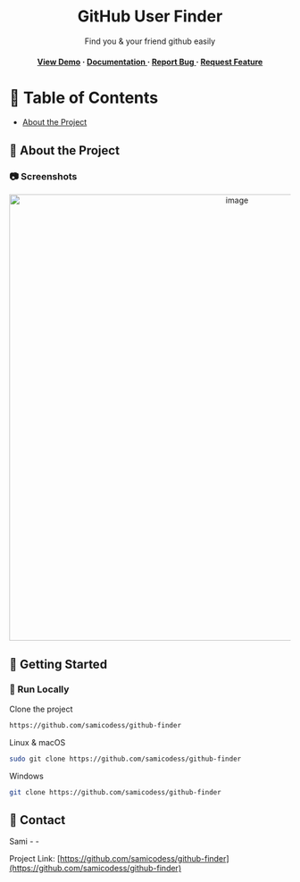 <div align='center'>


<h1>GitHub User Finder</h1>
<p>Find you & your friend github easily </p>




<h4> <a href=https://github-finder-tawny-five.vercel.app/>View Demo</a> <span> · </span> <a href="https://github.com/samicodess/github-finder/blob/master/README.md"> Documentation </a> <span> · </span> <a href="https://github.com/samicodess/github-finder/issues"> Report Bug </a> <span> · </span> <a href="https://github.com/samicodess/github-finder/issues"> Request Feature </a> </h4>


</div>

# :notebook_with_decorative_cover: Table of Contents

- [About the Project](#star2-about-the-project)


## :star2: About the Project

### :camera: Screenshots
<div align="center"> <a href="https://github-finder-tawny-five.vercel.app/"><img src="https://github.com/samicodess/github-finder/assets/97249274/8f820a56-64df-4def-a02a-4cf53f8dba21" alt='image' width='800'/></a> </div>



## :toolbox: Getting Started

### :running: Run Locally

Clone the project

```bash
https://github.com/samicodess/github-finder
```
Linux & macOS
```bash
sudo git clone https://github.com/samicodess/github-finder
```
Windows
```bash
git clone https://github.com/samicodess/github-finder
```


## :handshake: Contact

Sami - -

Project Link: [https://github.com/samicodess/github-finder](https://github.com/samicodess/github-finder)
